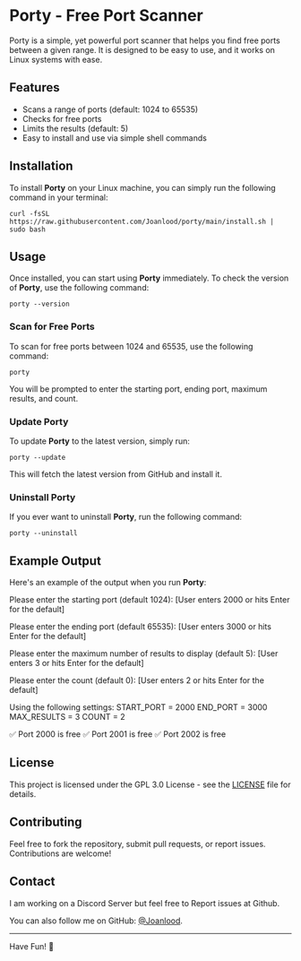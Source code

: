 # Porty - Free Port Scanner

Porty is a simple, yet powerful port scanner that helps you find free ports between a given range. It is designed to be easy to use, and it works on Linux systems with ease.

## Features
- Scans a range of ports (default: 1024 to 65535)
- Checks for free ports
- Limits the results (default: 5)
- Easy to install and use via simple shell commands

## Installation

To install **Porty** on your Linux machine, you can simply run the following command in your terminal:

`curl -fsSL https://raw.githubusercontent.com/Joanlood/porty/main/install.sh | sudo bash`


## Usage

Once installed, you can start using **Porty** immediately. To check the version of **Porty**, use the following command:

`porty --version`

### Scan for Free Ports

To scan for free ports between 1024 and 65535, use the following command:

`porty`

You will be prompted to enter the starting port, ending port, maximum results, and count.

### Update Porty

To update **Porty** to the latest version, simply run:

`porty --update`

This will fetch the latest version from GitHub and install it.

### Uninstall Porty

If you ever want to uninstall **Porty**, run the following command:

`porty --uninstall`

## Example Output

Here's an example of the output when you run **Porty**:

Please enter the starting port (default 1024):
[User enters 2000 or hits Enter for the default]

Please enter the ending port (default 65535):
[User enters 3000 or hits Enter for the default]

Please enter the maximum number of results to display (default 5):
[User enters 3 or hits Enter for the default]

Please enter the count (default 0):
[User enters 2 or hits Enter for the default]

Using the following settings:
START_PORT = 2000
END_PORT = 3000
MAX_RESULTS = 3
COUNT = 2

✅ Port 2000 is free
✅ Port 2001 is free
✅ Port 2002 is free

## License

This project is licensed under the GPL 3.0 License - see the [LICENSE](LICENSE) file for details.

## Contributing

Feel free to fork the repository, submit pull requests, or report issues. Contributions are welcome!

## Contact

I am working on a Discord Server but feel free to Report issues at Github.

You can also follow me on GitHub: [@Joanlood](https://github.com/Joanlood).

---

Have Fun! 🚀

